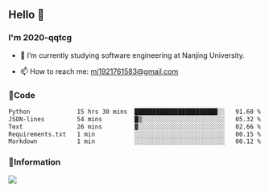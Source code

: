 ## Hello 👋


### I'm 2020-qqtcg

- 🔭 I’m currently studying software engineering at Nanjing University. 
<!-- - 🌱 I’m currently learning MLsys and -->
<!-- - 👯 I’m looking to collaborate on ... -->
<!-- - 🤔 I’m looking for help with ... -->
<!-- - 💬 Ask me about ... -->
- 📫 How to reach me: mj1921761583@gmail.com
<!-- - 😄 Pronouns: ... -->
<!-- - ⚡ Fun fact: ... -->

### 🌱Code
<!--START_SECTION:waka-->

```txt
Python             15 hrs 30 mins  ███████████████████████░░   91.60 %
JSON-lines         54 mins         █▒░░░░░░░░░░░░░░░░░░░░░░░   05.32 %
Text               26 mins         ▓░░░░░░░░░░░░░░░░░░░░░░░░   02.66 %
Requirements.txt   1 min           ░░░░░░░░░░░░░░░░░░░░░░░░░   00.15 %
Markdown           1 min           ░░░░░░░░░░░░░░░░░░░░░░░░░   00.12 %
```

<!--END_SECTION:waka-->

### 💬Information
![](https://github-readme-stats.vercel.app/api?username=2020-qqtcg&theme=buefy&hide_border=false)


<!-- <div align="center"> <img src="https://github-readme-activity-graph.vercel.app/graph?username=2020-qqtcg&theme=minimal" /> </div> -->


